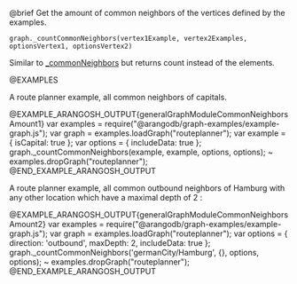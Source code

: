 

@brief Get the amount of common neighbors of the vertices defined by the examples.

`graph._countCommonNeighbors(vertex1Example, vertex2Examples, optionsVertex1, optionsVertex2)`

Similar to [_commonNeighbors](#commonneighbors) but returns count instead of the elements.

@EXAMPLES

A route planner example, all common neighbors of capitals.

@EXAMPLE_ARANGOSH_OUTPUT{generalGraphModuleCommonNeighborsAmount1}
  var examples = require("@arangodb/graph-examples/example-graph.js");
  var graph = examples.loadGraph("routeplanner");
  var example = { isCapital: true };
  var options = { includeData: true };
  graph._countCommonNeighbors(example, example, options, options);
~ examples.dropGraph("routeplanner");
@END_EXAMPLE_ARANGOSH_OUTPUT

A route planner example, all common outbound neighbors of Hamburg with any other location
which have a maximal depth of 2 :

@EXAMPLE_ARANGOSH_OUTPUT{generalGraphModuleCommonNeighborsAmount2}
  var examples = require("@arangodb/graph-examples/example-graph.js");
  var graph = examples.loadGraph("routeplanner");
  var options = { direction: 'outbound', maxDepth: 2, includeData: true };
  graph._countCommonNeighbors('germanCity/Hamburg', {}, options, options);
~ examples.dropGraph("routeplanner");
@END_EXAMPLE_ARANGOSH_OUTPUT


